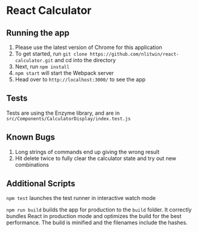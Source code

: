 # React Calculator

## Running the app

1. Please use the latest version of Chrome for this application
2. To get started, run `git clone https://github.com/nlitwin/react-calculator.git` and cd into the directory
3. Next, run `npm install`
4. `npm start` will start the Webpack server
5. Head over to `http://localhost:3000/` to see the app

## Tests
Tests are using the Enzyme library, and are in `src/Components/CalculatorDisplay/index.test.js`

## Known Bugs
1. Long strings of commands end up giving the wrong result
2. Hit delete twice to fully clear the calculator state and try out new combinations

## Additional Scripts

`npm test` launches the test runner in interactive watch mode

`npm run build` builds the app for production to the `build` folder. It correctly bundles React in production mode and optimizes the build for the best performance. The build is minified and the filenames include the hashes.
